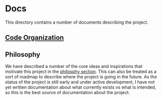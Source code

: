 # Docs

This directory contains a number of documents describing the project.

## [Code Organization](organization.md)

## Philosophy

We have described a number of the core ideas and inspirations that motivate this project in the [philosphy section](philosphy/README.md). This can also be treated as a sort of roadmap to describe where the project is going in the future. As the status of the project is still early and under active development, I have not yet written documentation about what currently exists vs what is intended, so this is the best source of documentation about the project.
